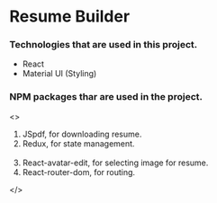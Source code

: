 # Resume Builder

### Technologies that are used in this project.
  <ul>
    <li>React</li> 
    <li>Material UI (Styling)</li>  
  </ul>
 
 ### NPM packages thar are used in the project.
   <>
    <ol>
      <li>JSpdf, for downloading resume.</li> 
      <li>Redux, for state management.</li>  
      <li>React-avatar-edit, for selecting image for resume.</li>
      <li>React-router-dom, for routing.</li>
    </ol>
    </>



